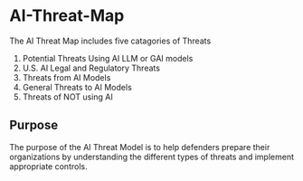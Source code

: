 # AI-Threat-Map
The AI Threat Map includes five catagories of Threats
1. Potential Threats Using AI LLM or GAI models
2. U.S. AI Legal and Regulatory Threats
3. Threats from AI Models
4. General Threats to AI Models
5. Threats of NOT using AI 
## Purpose 
The purpose of the AI Threat Model is to help defenders prepare their organizations by understanding the different types of threats and implement appropriate controls.
